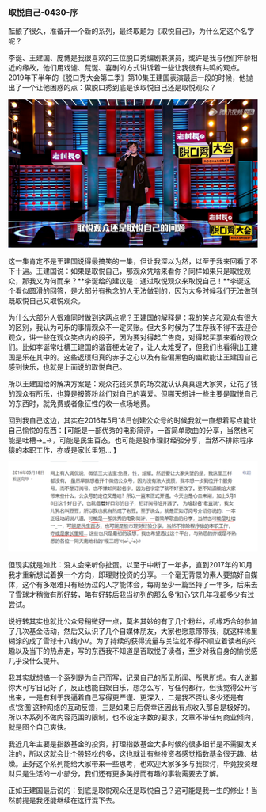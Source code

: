 ### 取悦自己-0430-序

酝酿了很久，准备开一个新的系列，最终取题为《取悦自己》，为什么定这个名字呢？

李诞、王建国、庞博是我很喜欢的三位脱口秀编剧兼演员，或许是我与他们年龄相近的缘故，他们用戏谑、荒诞、喜剧的方式讲诉着一些让我很有共鸣的观点。2019年下半年的《脱口秀大会第二季》第10集王建国表演最后一段的时候，他抛出了一个让他困惑的点：做脱口秀到底是该取悦自己还是取悦观众？

![取悦自己？](../img/qyzj-001-2.jpg)

这一集肯定不是王建国说得最搞笑的一集，但让我深以为然，以至于我来回看了不下十遍。王建国说：如果是取悦自己，那观众凭啥来看你？同样如果只是取悦观众，那我又为何而来？**李诞给的建议是：通过取悦观众来取悦自己！**李诞这个看似圆滑的回答，是大部分有执念的人无法做到的，因为大多时候我们无法做到既取悦自己又取悦观众。

为什么大部分人很难同时做到这两点呢？王建国的解释是：我的笑点和观众有很大的区别，我认为可乐的事情观众不一定买账。但大多时候为了生存我不得不去迎合观众，讲一些在观众笑点内的段子，因为要对得起广告商，对得起买票来看的观众们。比如李诞常吐槽王建国的谐音梗太破了，让人太难受了，但我们也看得出王建国是乐在其中的。这些返璞归真的赤子之心以及有些偏黑色的幽默能让王建国自己感到快乐，也就是上面说的取悦自己。

所以王建国给的解决方案是：观众花钱买票的场次就认认真真逗大家笑，让花了钱的观众有所乐，也算是报答粉丝们对自己的喜爱。但哪天想讲一些主要是取悦自己的东西时，就免费或者象征性的收一点场地费。

回到我自己这边，其实在2016年5月18日创建公众号的时候我就一直想着写点能让自己愉悦的东西：【可能是一部优秀的电影简评，一首简单歌曲的分享，当然也可能是吐槽→_→，可能是民生百态，也可能是股市理财经验分享，当然不排除程序猿的本职工作，亦或是家长里短… 】

![不忘初心](../img/qyzj-001-1.png)

但现实就是如此：没人会来听你扯蛋。以至于中断了一年多，直到2017年的10月我才重新想试着换一个方向，即理财投资的分享。一个毫无背景的素人要搞好自媒体，这个有多艰难只有经历过的人才能体会，每周至少一篇坚持了一年多，后来去了雪球才稍微有所好转，略有好转后我当初列的那么多‘初心’这几年我都多少有过尝试。

说好转其实也就比公众号稍微好一点，莫名其妙的有了几个粉丝，机缘巧合的参加了几次基金活动，然后又认识了几个自媒体朋友，大家也愿意带带我，就这样稀里糊涂的成了雪球十八线小V。为了持续的获得流量与关注就不得不顺应着读者的兴趣以及当下的热点走，写的东西我不知道是否取悦了读者，至少对我自身的愉悦感几乎没什么提升。

我其实就想搞一个系列是为自己而写，记录自己的所见所闻、所思所想。有人说那你大可写日记好了，反正也能自娱自乐，想怎么写，写任何都行。但我觉得公开写出来，一是有利于我逼着自己写得更严谨、更深入，二是我不否认多少还是有点‘贪图’这种网络的互动反馈，三是如果日后侥幸还因此有点收入那自是极好的。所以本系列不做内容范围的限制，也不设定字数的要求，文章不带任何商业倾向，就是图个自己爽快。

我近几年主要是指数基金的投资，打理指数基金大多时候的很多细节是不需要太关注的，所以这就会比个股轻松的多，这也就让有些投资者感觉指数基金很无趣、枯燥。正好这个系列能给大家带来一些思考，也欢迎大家多多与我探讨，毕竟投资理财只是生活的一小部分，我们还有更多美好而有趣的事物需要去了解。

正如王建国最后说的：到底是取悦观众还是取悦自己？这可能是我一生的修业！当然前提是我还能继续在这行混下去。